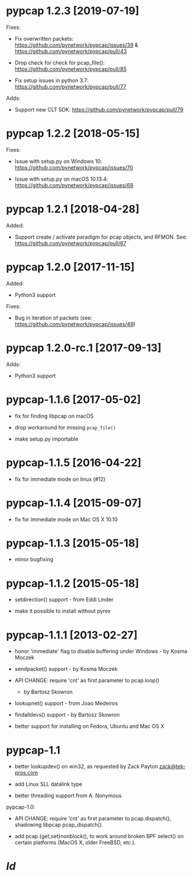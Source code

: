 # pypcap 1.2.3 [2019-07-19]

Fixes:

- Fix overwritten packets: https://github.com/pynetwork/pypcap/issues/39 & https://github.com/pynetwork/pypcap/pull/43

- Drop check for check for pcap_file(): https://github.com/pynetwork/pypcap/pull/85

- Fix setup issues in python 3.7: https://github.com/pynetwork/pypcap/pull/77

Adds:

- Support new CLT SDK: https://github.com/pynetwork/pypcap/pull/79

# pypcap 1.2.2 [2018-05-15]

Fixes:

- Issue with setup.py on Windows 10: https://github.com/pynetwork/pypcap/issues/70

- Issue with setup.py on macOS 10.13.4: https://github.com/pynetwork/pypcap/issues/68

# pypcap 1.2.1 [2018-04-28]

Added:

- Support create / activate paradigm for pcap objects, and RFMON. See: https://github.com/pynetwork/pypcap/pull/67

# pypcap 1.2.0 [2017-11-15]

Added:

- Python3 support

Fixes:

- Bug in iteration of packets (see: https://github.com/pynetwork/pypcap/issues/49)

# pypcap 1.2.0-rc.1 [2017-09-13]

Adds:

- Python3 support

# pypcap-1.1.6 [2017-05-02]

- fix for finding libpcap on macOS

- drop workaround for missing `pcap_file()`

- make setup.py importable

# pypcap-1.1.5 [2016-04-22]

- fix for immediate mode on linux (#12)

# pypcap-1.1.4 [2015-09-07]

- fix for immediate mode on Mac OS X 10.10

# pypcap-1.1.3 [2015-05-18]

- minor bugfixing

# pypcap-1.1.2 [2015-05-18]

- setdirection() support - from Eddi Linder

- make it possible to install without pyrex

# pypcap-1.1.1 [2013-02-27]

- honor 'immediate' flag to disable buffering under Windows - by Kosma Moczek

- sendpacket() support - by Kosma Moczek

- API CHANGE: require 'cnt' as first parameter to pcap.loop()
  - by Bartosz Skowron

- lookupnet() support - from Joao Medeiros

- findalldevs() support - by Bartosz Skowron

- better support for installing on Fedora, Ubuntu and Mac OS X

# pypcap-1.1

- better lookupdev() on win32, as requested by Zack Payton
  <zack@tek-pros.com>

- add Linux SLL datalink type

- better threading support from A. Nonymous

pypcap-1.0:

- API CHANGE: require 'cnt' as first parameter to pcap.dispatch(),
  shadowing libpcap pcap_dispatch().

- add pcap.{get,set}nonblock(), to work around broken BPF select()
  on certain platforms (MacOS X, older FreeBSD, etc.).

# $Id$
